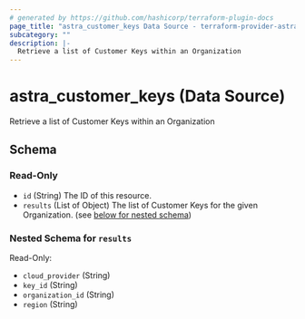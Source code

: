 ```yaml
---
# generated by https://github.com/hashicorp/terraform-plugin-docs
page_title: "astra_customer_keys Data Source - terraform-provider-astra"
subcategory: ""
description: |-
  Retrieve a list of Customer Keys within an Organization
---
```


# astra_customer_keys (Data Source)

Retrieve a list of Customer Keys within an Organization



<!-- schema generated by tfplugindocs -->
## Schema

### Read-Only

- `id` (String) The ID of this resource.
- `results` (List of Object) The list of Customer Keys for the given Organization. (see [below for nested schema](#nestedatt--results))

<a id="nestedatt--results"></a>
### Nested Schema for `results`

Read-Only:

- `cloud_provider` (String)
- `key_id` (String)
- `organization_id` (String)
- `region` (String)
